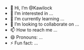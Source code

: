 - 👋 Hi, I’m @Kawilock
- 👀 I’m interested in ...
- 🌱 I’m currently learning ...
- 💞️ I’m looking to collaborate on ...
- 📫 How to reach me ...
- 😄 Pronouns: ...
- ⚡ Fun fact: ...

<!---
Kawilock/Kawilock is a ✨ special ✨ repository because its `README.md` (this file) appears on your GitHub profile.
You can click the Preview link to take a look at your changes.
--->
